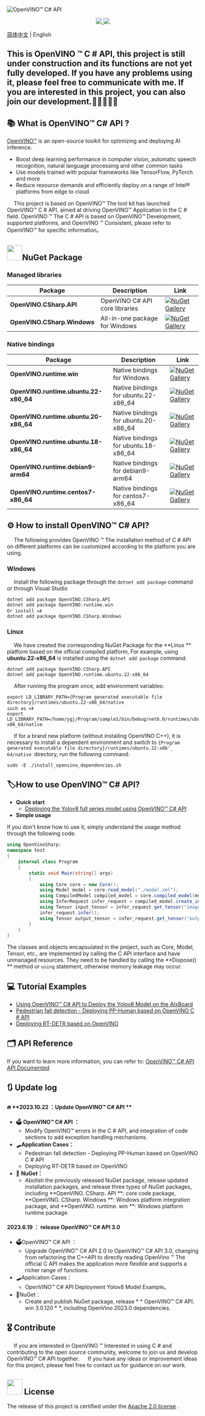 ![OpenVINO™ C# API](https://socialify.git.ci/guojin-yan/OpenVINO-CSharp-API/image?description=1&descriptionEditable=💞%20OpenVINO%20wrapper%20for%20.NET💞%20&forks=1&issues=1&logo=https%3A%2F%2Fs2.loli.net%2F2023%2F01%2F26%2FylE1K5JPogMqGSW.png&name=1&owner=1&pattern=Circuit%20Board&pulls=1&stargazers=1&theme=Light)

<p align="center">    
    <a href="./LICENSE.txt">
        <img src="https://img.shields.io/github/license/guojin-yan/openvinosharp.svg">
    </a>    
    <a >
        <img src="https://img.shields.io/badge/Framework-.NET5.0%2C%20.NET6.0%2C%20.NET48-pink.svg">
    </a>    
</p>

[简体中文](README_cn.md) | English

## This is OpenVINO ™  C # API, this project is still under construction and its functions are not yet fully developed. If you have any problems using it, please feel free to communicate with me. If you are interested in this project, you can also join our development.🥰🥰🥰🥰🥰

## 📚 What is OpenVINO™ C# API ?

[OpenVINO™](www.openvino.ai)  is an open-source toolkit for optimizing and deploying AI inference.

- Boost deep learning performance in computer vision, automatic speech recognition, natural language processing and other common tasks
- Use models trained with popular frameworks like TensorFlow, PyTorch and more
- Reduce resource demands and efficiently deploy on a range of Intel® platforms from edge to cloud

&emsp;    This project is based on OpenVINO™ The tool kit has launched OpenVINO™  C # API, aimed at driving OpenVINO™ Application in the C # field. OpenVINO ™  The C # API is based on OpenVINO™  Development, supported platforms, and OpenVINO ™  Consistent, please refer to OpenVINO™ for specific information。

## <img title="NuGet" src="https://s2.loli.net/2023/08/08/jE6BHu59L4WXQFg.png" alt="" width="40">NuGet Package

### Managed libraries

| Package                     | Description                    | Link                                                         |
| --------------------------- | ------------------------------ | ------------------------------------------------------------ |
| **OpenVINO.CSharp.API**     | OpenVINO C# API core libraries | [![NuGet Gallery ](https://badge.fury.io/nu/OpenVINO.CSharp.API.svg)](https://www.nuget.org/packages/OpenVINO.CSharp.API/) |
| **OpenVINO.CSharp.Windows** | All-in-one package for Windows | [![NuGet Gallery ](https://badge.fury.io/nu/OpenVINO.CSharp.Windows.svg)](https://www.nuget.org/packages/OpenVINO.CSharp.Windows/) |

### Native bindings

| Package                               | Description                          | Link                                                         |
| ------------------------------------- | ------------------------------------ | ------------------------------------------------------------ |
| **OpenVINO.runtime.win**              | Native bindings for Windows          | [![NuGet Gallery ](https://badge.fury.io/nu/OpenVINO.runtime.win.svg)](https://www.nuget.org/packages/OpenVINO.runtime.win/) |
| **OpenVINO.runtime.ubuntu.22-x86_64** | Native bindings for ubuntu.22-x86_64 | [![NuGet Gallery ](https://badge.fury.io/nu/OpenVINO.runtime.ubuntu.22-x86_64.svg)](https://www.nuget.org/packages/OpenVINO.runtime.ubuntu.22-x86_64/) |
| **OpenVINO.runtime.ubuntu.20-x86_64** | Native bindings for ubuntu.20-x86_64 | [![NuGet Gallery ](https://badge.fury.io/nu/OpenVINO.runtime.ubuntu.20-x86_64.svg)](https://www.nuget.org/packages/OpenVINO.runtime.ubuntu.20-x86_64/) |
| **OpenVINO.runtime.ubuntu.18-x86_64** | Native bindings for ubuntu.18-x86_64 | [![NuGet Gallery ](https://badge.fury.io/nu/OpenVINO.runtime.ubuntu.18-x86_64.svg)](https://www.nuget.org/packages/OpenVINO.runtime.ubuntu.18-x86_64/) |
| **OpenVINO.runtime.debian9-arm64**    | Native bindings for debian9-arm64    | [![NuGet Gallery ](https://badge.fury.io/nu/OpenVINO.runtime.win.svg)](https://www.nuget.org/packages/OpenVINO.runtime.win/) |
| **OpenVINO.runtime.centos7-x86_64**   | Native bindings for centos7-x86_64   | [![NuGet Gallery ](https://badge.fury.io/nu/OpenVINO.runtime.centos7-x86_64.svg)](https://www.nuget.org/packages/OpenVINO.runtime.centos7-x86_64/) |

## ⚙ How to install OpenVINO™ C# API?

&emsp;    The following provides OpenVINO ™  The installation method of C # API on different platforms can be customized according to the platform you are using.

### 	**Windows**

&emsp;    Install the following package through the ``dotnet add package`` command or through Visual Studio

```shell
dotnet add package OpenVINO.CSharp.API
dotnet add package OpenVINO.runtime.win
Or install =》
dotnet add package OpenVINO.CSharp.Windows
```

### 	**Linux**

&emsp;    We have created the corresponding NuGet Package for the **Linux ** platform based on the official compiled platform,  For example, using **ubuntu.22-x86_64**  is installed using the ``dotnet add package`` command:

```shell
dotnet add package OpenVINO.CSharp.API
dotnet add package OpenVINO.runtime.ubuntu.22-x86_64
```

&emsp;    After running the program once, add environment variables:

```
export LD_LIBRARY_PATH={Program generated executable file directory}/runtimes/ubuntu.22-x86_64/native
such as =》
export LD_LIBRARY_PATH=/home/ygj/Program/sample1/bin/Debug/net6.0/runtimes/ubuntu.22-x86_64/native
```

&emsp;    If for a brand new platform (without installing OpenVINO C++), it is necessary to install a dependent environment and switch to ``{Program generated executable file directory}/runtimes/ubuntu.22-x86'_ 64/native ``directory, run the following command:

```shell
sudo -E ./install_openvino_dependencies.sh
```

## 🏷How to use OpenVINO™ C# API?

- **Quick start**
  - [Deploying the Yolov8 full series model using OpenVINO™ C# API](demos/yolov8/README.md)
- **Simple usage**

If you don't know how to use it, simply understand the usage method through the following code.

```c#
using OpenVinoSharp;
namespace test
{
    internal class Program
    {
        static void Main(string[] args)
        {
            using Core core = new Core();
            using Model model = core.read_model("./model.xml");
            using CompiledModel compiled_model = core.compiled_model(model, "AUTO");
            using InferRequest infer_request = compiled_model.create_infer_request();
            using Tensor input_tensor = infer_request.get_tensor("images");
            infer_request.infer();
            using Tensor output_tensor = infer_request.get_tensor("output0");
        }
    }
}
```

The classes and objects encapsulated in the project, such as Core, Model, Tensor, etc., are implemented by calling the C API interface and have unmanaged resources. They need to be handled by calling the **Dispose() ** method or `using` statement, otherwise memory leakage may occur.

## 💻 Tutorial Examples

- [Using OpenVINO™ C# API to Deploy the Yolov8 Model on the AIxBoard](tutorial_examples/AlxBoard_deploy_yolov8/README.md)
- [Pedestrian fall detection - Deploying PP-Human based on OpenVINO C # API](tutorial_examples\PP-Human_Fall_Detection\README.md) 
- [Deploying RT-DETR based on OpenVINO](https://github.com/guojin-yan/RT-DETR-OpenVINO)

## 🗂 API Reference

If you want to learn more information, you can refer to: [OpenVINO™ C# API API Documented](https://guojin-yan.github.io/OpenVINO-CSharp-API.docs/index.html)

## 🔃 Update log

#### 🔥 **2023.10.22 ：Update OpenVINO™ C# API **

- 🗳 **OpenVINO™ C# API ：**
  - Modify OpenVINO™  errors in the C # API, and integration of code sections to add exception handling mechanisms.
- 🛹**Application Cases：**
  - Pedestrian fall detection - Deploying PP-Human based on OpenVINO C # API
  - Deploying RT-DETR based on OpenVINO
- 🔮 **NuGet：**
  - Abolish the previously released NuGet package, release updated installation packages, and release three types of NuGet packages, including **OpenVINO. CSharp. API **: core code package, **OpenVINO. CSharp. Windows **: Windows platform integration package, and **OpenVINO. runtime. win **: Windows platform runtime package.

####  **2023.6.19 ： release OpenVINO™ C# API 3.0**

- 🗳OpenVINO™ C# API ：
  - Upgrade OpenVINO™ C# API 2.0 to OpenVINO™ C# API 3.0, changing from refactoring the C++API to directly reading OpenVino ™ The official C API makes the application more flexible and supports a richer range of functions.
- 🛹Application Cases：
  - OpenVINO™ C# API Deployment Yolov8 Model Example。
- 🔮NuGet：
  - Create and publish NuGet package, release * * OpenVINO™ C# API. win 3.0.120 * *, including OpenVino 2023.0 dependencies.

## 🎖 Contribute

&emsp; If you are interested in OpenVINO ™  Interested in using C # and contributing to the open source community, welcome to join us and develop OpenVINO™ C# API together.
&emsp; If you have any ideas or improvement ideas for this project, please feel free to contact us for guidance on our work.

## <img title="" src="https://s2.loli.net/2023/08/08/cijB2K9aDvthEQA.png" alt="" width="40"> License

The release of this project is certified under the [Apache 2.0 license](https://github.com/guojin-yan/OpenVINO-CSharp-API/blob/csharp3.0/LICENSE.txt) .
